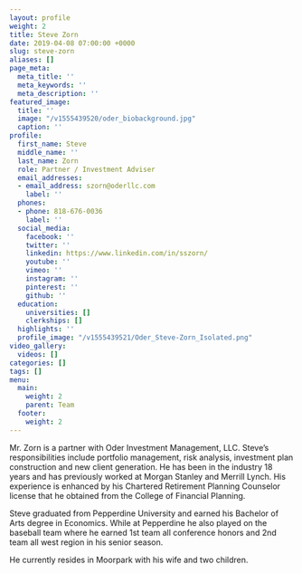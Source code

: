 ```yaml
---
layout: profile
weight: 2
title: Steve Zorn
date: 2019-04-08 07:00:00 +0000
slug: steve-zorn
aliases: []
page_meta:
  meta_title: ''
  meta_keywords: ''
  meta_description: ''
featured_image:
  title: ''
  image: "/v1555439520/oder_biobackground.jpg"
  caption: ''
profile:
  first_name: Steve
  middle_name: ''
  last_name: Zorn
  role: Partner / Investment Adviser
  email_addresses:
  - email_address: szorn@oderllc.com
    label: ''
  phones:
  - phone: 818-676-0036
    label: ''
  social_media:
    facebook: ''
    twitter: ''
    linkedin: https://www.linkedin.com/in/sszorn/
    youtube: ''
    vimeo: ''
    instagram: ''
    pinterest: ''
    github: ''
  education:
    universities: []
    clerkships: []
  highlights: ''
  profile_image: "/v1555439521/Oder_Steve-Zorn_Isolated.png"
video_gallery:
  videos: []
categories: []
tags: []
menu:
  main:
    weight: 2
    parent: Team
  footer:
    weight: 2
---
```

Mr. Zorn is a partner with Oder Investment Management, LLC. Steve’s responsibilities include portfolio management, risk analysis, investment plan construction and new client generation. He has been in the industry 18 years and has previously worked at Morgan Stanley and Merrill Lynch. His experience is enhanced by his Chartered Retirement Planning Counselor license that he obtained from the College of Financial Planning.

Steve graduated from Pepperdine University and earned his Bachelor of Arts degree in Economics. While at Pepperdine he also played on the baseball team where he earned 1st team all conference honors and 2nd team all west region in his senior season.

He currently resides in Moorpark with his wife and two children.